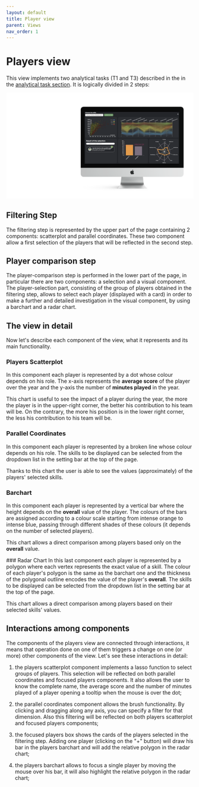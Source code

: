 ```yaml
---
layout: default
title: Player view
parent: Views
nav_order: 1
---
```


# Players view

This view implements two analytical tasks (T1 and T3) described in the in the [analytical task section](https://kickoff-va.github.io/KickOff-VisualAnalytics/pages/domain-analytical.html). It is logically divided in 2 steps:

![players](../images/player-mac.png)

## Filtering Step

The filtering step is represented by the upper part of the page containing 2 components: scatterplot and parallel coordinates. These two component allow a first selection of the players that will be reflected in the second step.

## Player comparison step

The player-comparison step is performed in the lower part of the page, in particular there are two components: a selection and a visual component. The player-selection part, consisting of the group of players obtained in the filtering step, allows to select each player (displayed with a card) in order to make a further and detailed investigation in the visual component, by using a barchart and a radar chart.

## The view in detail

Now let's describe each component of the view, what it represents and its main functionality.

### Players Scatterplot
In this component each player is represented by a dot whose colour depends on his role. The x-axis represents the **average score** of the player over the year and the y-axis the number of **minutes played** in the year.

This chart is useful to see the impact of a player during the year, the more the player is in the upper-right corner, the better his contribution to his team will be. On the contrary, the more his position is in the lower right corner, the less his contribution to his team will be.

### Parallel Coordinates
In this component each player is represented by a broken line whose colour depends on his role. The skills to be displayed can be selected from the dropdown list in the setting bar at the top of the page.

Thanks to this chart the user is able to see the values (approximately) of the players' selected skills.

### Barchart
In this component each player is represented by a vertical bar where the height depends on the **overall** value of the player. The colours of the bars are assigned according to a colour scale starting from intense orange to intense blue, passing through different shades of these colours (it depends on the number of selected players).

This chart allows a direct comparison among players based only on the **overall** value.

### Radar Chart
In this last component each player is represented by a polygon where each vertex represents the exact value of a skill. The colour of each player's polygon is the same as the barchart one and the thickness of the polygonal outline encodes the value of the player's **overall**. The skills to be displayed can be selected from the dropdown list in the setting bar at the top of the page.

This chart allows a direct comparison among players based on their selected skills' values.

## Interactions among components

The components of the players view are connected through interactions, it means that operation done on one of them triggers a change on one (or more) other components of the view. Let's see these interactions in detail:

1. the players scatterplot component implements a lasso function to select groups of players. This selection will be reflected on both parallel coordinates and focused players components. It also allows the user to know the complete name, the average score and the number of minutes played of a player opening a tooltip when the mouse is over the dot;

2. the parallel coordinates component allows the brush functionality. By clicking and dragging along any axis, you can specify a filter for that dimension. Also this filtering will be reflected on both players scatterplot and focused players components;

3. the focused players box shows the cards of the players selected in the filtering step. Adding one player (clicking on the "+" button) will draw his bar in the players barchart and will add the relative polygon in the radar chart;

4. the players barchart allows to focus a single player by moving the mouse over his bar, it will also highlight the relative polygon in the radar chart;
